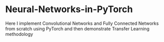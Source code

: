 # Neural-Networks-in-PyTorch
Here I implement Convolutional Networks and Fully Connected Networks from scratch using PyTorch and then demonstrate Transfer Learning methodology
